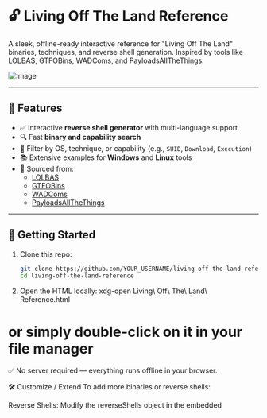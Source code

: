 # 🔓 Living Off The Land Reference

A sleek, offline-ready interactive reference for "Living Off The Land" binaries, techniques, and reverse shell generation. Inspired by tools like LOLBAS, GTFOBins, WADComs, and PayloadsAllTheThings.

![image](https://github.com/user-attachments/assets/fdc5b226-1061-4f1f-aac2-9533c1b176c1)

---

## 🌟 Features

- ✅ Interactive **reverse shell generator** with multi-language support  
- 🔍 Fast **binary and capability search**
- 🎯 Filter by OS, technique, or capability (e.g., `SUID`, `Download`, `Execution`)
- 📚 Extensive examples for **Windows** and **Linux** tools
- 🧠 Sourced from:
  - [LOLBAS](https://lolbas-project.github.io/)
  - [GTFOBins](https://gtfobins.github.io/)
  - [WADComs](https://wadcoms.github.io/)
  - [PayloadsAllTheThings](https://github.com/swisskyrepo/PayloadsAllTheThings)

---

## 🚀 Getting Started

1. Clone this repo:
   ```bash
   git clone https://github.com/YOUR_USERNAME/living-off-the-land-reference.git
   cd living-off-the-land-reference

2. Open the HTML locally:
xdg-open Living\ Off\ The\ Land\ Reference.html
# or simply double-click on it in your file manager

✅ No server required — everything runs offline in your browser.


🛠️ Customize / Extend
To add more binaries or reverse shells:

Reverse Shells: Modify the reverseShells object in the embedded <script> block

Binaries/Techniques: Extend the binaries array with your own entries (OS, category, command, description, usage)

🤝 Acknowledgments
Huge credit to the open-source security community:

LOLBAS

GTFOBins

WADComs

PayloadsAllTheThings

📄 License
This project is released under the MIT License. Feel free to use, share, or modify with attribution.

📬 Feedback / Contributions
Feel free to fork, submit issues, or contribute new payloads and enhancements.

Built by hackers, for hackers — responsibly. 🧠💥

ub Pages), or shell payload snippets preformatted in tables.







